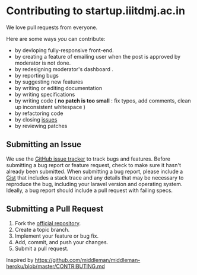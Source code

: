 # Contributing to startup.iiitdmj.ac.in

We love pull requests from everyone.


Here are some ways *you* can contribute:

* by devloping fully-responsive front-end.
* by creating a feature of emailing user when the post is approved by moderator is not done.
* by redesigning moderator's dashboard .
* by reporting bugs
* by suggesting new features
* by writing or editing documentation
* by writing specifications
* by writing code ( **no patch is too small** : fix typos, add comments, clean up inconsistent whitespace )
* by refactoring code
* by closing [issues][]
* by reviewing patches

[issues]: https://github.com/aanandshekharroy/startup.iiitdmj.ac.in/issues

## Submitting an Issue
We use the [GitHub issue tracker][issues] to track bugs and features. Before
submitting a bug report or feature request, check to make sure it hasn't
already been submitted. When submitting a bug report, please include a [Gist][]
that includes a stack trace and any details that may be necessary to reproduce
the bug, including your laravel version and operating system.
Ideally, a bug report should include a pull request with failing specs.

[gist]: https://gist.github.com/

## Submitting a Pull Request
1. Fork the [official repository][repo].
2. Create a topic branch.
3. Implement your feature or bug fix.
4. Add, commit, and push your changes.
5. Submit a pull request.


[repo]: https://github.com/aanandshekharroy/startup.iiitdmj.ac.in

Inspired by https://github.com/middleman/middleman-heroku/blob/master/CONTRIBUTING.md
